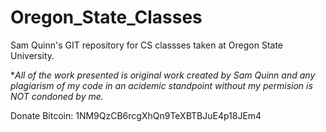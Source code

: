 Oregon_State_Classes
====================

Sam Quinn's GIT repository for CS classses taken at Oregon State University.

**All of the work presented is original work created by Sam Quinn and any plagiarism of my code in an acidemic standpoint without my permision is NOT condoned by me.*

Donate Bitcoin: 1NM9QzCB6rcgXhQn9TeXBTBJuE4p18JEm4
